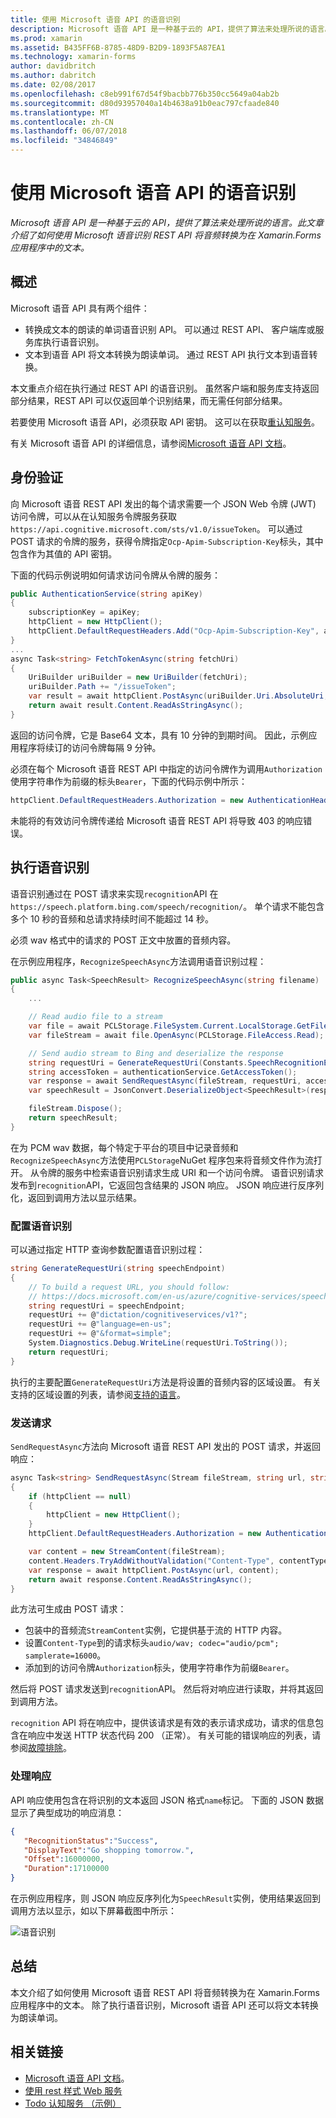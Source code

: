 ```yaml
---
title: 使用 Microsoft 语音 API 的语音识别
description: Microsoft 语音 API 是一种基于云的 API，提供了算法来处理所说的语言。 此文章介绍了如何使用 Microsoft 语音识别 REST API 将音频转换为在 Xamarin.Forms 应用程序中的文本。
ms.prod: xamarin
ms.assetid: B435FF6B-8785-48D9-B2D9-1893F5A87EA1
ms.technology: xamarin-forms
author: davidbritch
ms.author: dabritch
ms.date: 02/08/2017
ms.openlocfilehash: c8eb991f67d54f9bacbb776b350cc5649a04ab2b
ms.sourcegitcommit: d80d93957040a14b4638a91b0eac797cfaade840
ms.translationtype: MT
ms.contentlocale: zh-CN
ms.lasthandoff: 06/07/2018
ms.locfileid: "34846849"
---
```

# <a name="speech-recognition-using-the-microsoft-speech-api"></a>使用 Microsoft 语音 API 的语音识别

_Microsoft 语音 API 是一种基于云的 API，提供了算法来处理所说的语言。此文章介绍了如何使用 Microsoft 语音识别 REST API 将音频转换为在 Xamarin.Forms 应用程序中的文本。_

## <a name="overview"></a>概述

Microsoft 语音 API 具有两个组件：

- 转换成文本的朗读的单词语音识别 API。 可以通过 REST API、 客户端库或服务库执行语音识别。
- 文本到语音 API 将文本转换为朗读单词。 通过 REST API 执行文本到语音转换。

本文重点介绍在执行通过 REST API 的语音识别。 虽然客户端和服务库支持返回部分结果，REST API 可以仅返回单个识别结果，而无需任何部分结果。

若要使用 Microsoft 语音 API，必须获取 API 密钥。 这可以在获取[重认知服务](https://azure.microsoft.com/try/cognitive-services/)。

有关 Microsoft 语音 API 的详细信息，请参阅[Microsoft 语音 API 文档](/azure/cognitive-services/speech/home/)。

## <a name="authentication"></a>身份验证

向 Microsoft 语音 REST API 发出的每个请求需要一个 JSON Web 令牌 (JWT) 访问令牌，可以从在认知服务令牌服务获取`https://api.cognitive.microsoft.com/sts/v1.0/issueToken`。 可以通过 POST 请求的令牌的服务，获得令牌指定`Ocp-Apim-Subscription-Key`标头，其中包含作为其值的 API 密钥。

下面的代码示例说明如何请求访问令牌从令牌的服务：

```csharp
public AuthenticationService(string apiKey)
{
    subscriptionKey = apiKey;
    httpClient = new HttpClient();
    httpClient.DefaultRequestHeaders.Add("Ocp-Apim-Subscription-Key", apiKey);
}
...
async Task<string> FetchTokenAsync(string fetchUri)
{
    UriBuilder uriBuilder = new UriBuilder(fetchUri);
    uriBuilder.Path += "/issueToken";
    var result = await httpClient.PostAsync(uriBuilder.Uri.AbsoluteUri, null);
    return await result.Content.ReadAsStringAsync();
}
```

返回的访问令牌，它是 Base64 文本，具有 10 分钟的到期时间。 因此，示例应用程序将续订的访问令牌每隔 9 分钟。

必须在每个 Microsoft 语音 REST API 中指定的访问令牌作为调用`Authorization`使用字符串作为前缀的标头`Bearer`，下面的代码示例中所示：

```csharp
httpClient.DefaultRequestHeaders.Authorization = new AuthenticationHeaderValue("Bearer", bearerToken);
```

未能将的有效访问令牌传递给 Microsoft 语音 REST API 将导致 403 的响应错误。

## <a name="performing-speech-recognition"></a>执行语音识别

语音识别通过在 POST 请求来实现`recognition`API 在`https://speech.platform.bing.com/speech/recognition/`。 单个请求不能包含多个 10 秒的音频和总请求持续时间不能超过 14 秒。

必须 wav 格式中的请求的 POST 正文中放置的音频内容。

在示例应用程序，`RecognizeSpeechAsync`方法调用语音识别过程：

```csharp
public async Task<SpeechResult> RecognizeSpeechAsync(string filename)
{
    ...

    // Read audio file to a stream
    var file = await PCLStorage.FileSystem.Current.LocalStorage.GetFileAsync(filename);
    var fileStream = await file.OpenAsync(PCLStorage.FileAccess.Read);

    // Send audio stream to Bing and deserialize the response
    string requestUri = GenerateRequestUri(Constants.SpeechRecognitionEndpoint);
    string accessToken = authenticationService.GetAccessToken();
    var response = await SendRequestAsync(fileStream, requestUri, accessToken, Constants.AudioContentType);
    var speechResult = JsonConvert.DeserializeObject<SpeechResult>(response);

    fileStream.Dispose();
    return speechResult;
}
```

在为 PCM wav 数据，每个特定于平台的项目中记录音频和`RecognizeSpeechAsync`方法使用`PCLStorage`NuGet 程序包来将音频文件作为流打开。 从令牌的服务中检索语音识别请求生成 URI 和一个访问令牌。 语音识别请求发布到`recognition`API，它返回包含结果的 JSON 响应。 JSON 响应进行反序列化，返回到调用方法以显示结果。

### <a name="configuring-speech-recognition"></a>配置语音识别

可以通过指定 HTTP 查询参数配置语音识别过程：

```csharp
string GenerateRequestUri(string speechEndpoint)
{
    // To build a request URL, you should follow:
    // https://docs.microsoft.com/en-us/azure/cognitive-services/speech/getstarted/getstartedrest
    string requestUri = speechEndpoint;
    requestUri += @"dictation/cognitiveservices/v1?";
    requestUri += @"language=en-us";
    requestUri += @"&format=simple";
    System.Diagnostics.Debug.WriteLine(requestUri.ToString());
    return requestUri;
}
```

执行的主要配置`GenerateRequestUri`方法是将设置的音频内容的区域设置。 有关支持的区域设置的列表，请参阅[支持的语言](/azure/cognitive-services/speech/api-reference-rest/supportedlanguages/)。

### <a name="sending-the-request"></a>发送请求

`SendRequestAsync`方法向 Microsoft 语音 REST API 发出的 POST 请求，并返回响应：

```csharp
async Task<string> SendRequestAsync(Stream fileStream, string url, string bearerToken, string contentType)
{
    if (httpClient == null)
    {
        httpClient = new HttpClient();
    }
    httpClient.DefaultRequestHeaders.Authorization = new AuthenticationHeaderValue("Bearer", bearerToken);

    var content = new StreamContent(fileStream);
    content.Headers.TryAddWithoutValidation("Content-Type", contentType);
    var response = await httpClient.PostAsync(url, content);
    return await response.Content.ReadAsStringAsync();
}
```

此方法可生成由 POST 请求：

- 包装中的音频流`StreamContent`实例，它提供基于流的 HTTP 内容。
- 设置`Content-Type`到的请求标头`audio/wav; codec="audio/pcm"; samplerate=16000`。
- 添加到的访问令牌`Authorization`标头，使用字符串作为前缀`Bearer`。

然后将 POST 请求发送到`recognition`API。 然后将对响应进行读取，并将其返回到调用方法。

`recognition` API 将在响应中，提供该请求是有效的表示请求成功，请求的信息包含在响应中发送 HTTP 状态代码 200 （正常）。 有关可能的错误响应的列表，请参阅[故障排除](/azure/cognitive-services/speech/troubleshooting)。

### <a name="processing-the-response"></a>处理响应

API 响应使用包含在将识别的文本返回 JSON 格式`name`标记。 下面的 JSON 数据显示了典型成功的响应消息：

```json
{  
   "RecognitionStatus":"Success",
   "DisplayText":"Go shopping tomorrow.",
   "Offset":16000000,
   "Duration":17100000
}
```

在示例应用程序，则 JSON 响应反序列化为`SpeechResult`实例，使用结果返回到调用方法以显示，如以下屏幕截图中所示：

![](speech-recognition-images/speech-recognition.png "语音识别")

## <a name="summary"></a>总结

本文介绍了如何使用 Microsoft 语音 REST API 将音频转换为在 Xamarin.Forms 应用程序中的文本。 除了执行语音识别，Microsoft 语音 API 还可以将文本转换为朗读单词。

## <a name="related-links"></a>相关链接

- [Microsoft 语音 API 文档](/azure/cognitive-services/speech/home/)。
- [使用 rest 样式 Web 服务](~/xamarin-forms/data-cloud/consuming/rest.md)
- [Todo 认知服务 （示例）](https://developer.xamarin.com/samples/xamarin-forms/WebServices/TodoCognitiveServices/)
